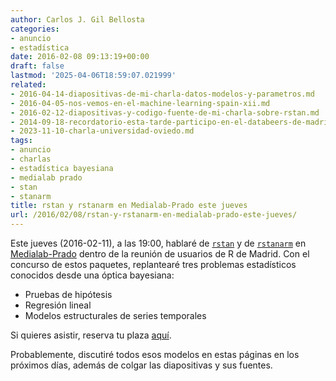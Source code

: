 ```yaml
---
author: Carlos J. Gil Bellosta
categories:
- anuncio
- estadística
date: 2016-02-08 09:13:19+00:00
draft: false
lastmod: '2025-04-06T18:59:07.021999'
related:
- 2016-04-14-diapositivas-de-mi-charla-datos-modelos-y-parametros.md
- 2016-04-05-nos-vemos-en-el-machine-learning-spain-xii.md
- 2016-02-12-diapositivas-y-codigo-fuente-de-mi-charla-sobre-rstan.md
- 2014-09-18-recordatorio-esta-tarde-participo-en-el-databeers-de-madrid.md
- 2023-11-10-charla-universidad-oviedo.md
tags:
- anuncio
- charlas
- estadística bayesiana
- medialab prado
- stan
- stanarm
title: rstan y rstanarm en Medialab-Prado este jueves
url: /2016/02/08/rstan-y-rstanarm-en-medialab-prado-este-jueves/
---
```


Este jueves (2016-02-11), a las 19:00, hablaré de [`rstan`](https://cran.r-project.org/web/packages/rstan/index.html) y de [`rstanarm`](https://cran.r-project.org/web/packages/rstanarm/index.html) en [Medialab-Prado](http://medialab-prado.es/article/donde_y_cuando) dentro de la reunión de usuarios de R de Madrid. Con el concurso de estos paquetes, replantearé tres problemas estadísticos conocidos desde una óptica bayesiana:

* Pruebas de hipótesis
* Regresión lineal
* Modelos estructurales de series temporales


Si quieres asistir, reserva tu plaza [aquí](http://www.meetup.com/Grupo-de-Usuarios-de-R-de-Madrid/events/228578129/).

Probablemente, discutiré todos esos modelos en estas páginas en los próximos días, además de colgar las diapositivas y sus fuentes.